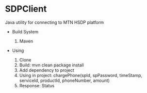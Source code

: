 # SDPClient

Java utility for connecting to MTN HSDP platform

+ Build System
  1. Maven
  
+ Using
  1. Clone
  2. Build: mvn clean package install
  3. Add dependency to project
  4. Using in project: chargePhone(spId, spPassword, timeStamp, serviceId, productId, phoneNumber, amount)
  5. Response: Status
